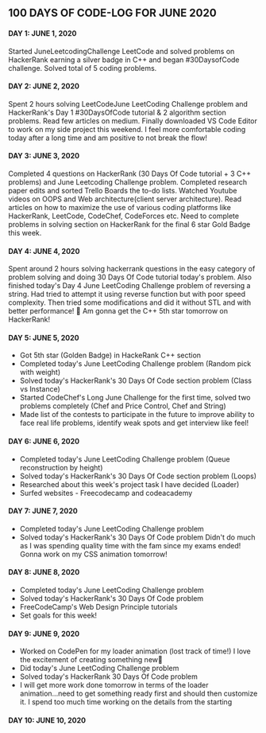 ## 100 DAYS OF CODE-LOG FOR JUNE 2020

#### DAY 1: JUNE 1, 2020
Started JuneLeetcodingChallenge LeetCode and solved problems on HackerRank earning a silver badge in C++ and began #30DaysofCode challenge.
Solved total of 5 coding problems.

#### DAY 2: JUNE 2, 2020
Spent 2 hours solving LeetCodeJune LeetCoding Challenge problem and HackerRank's Day 1 #30DaysOfCode tutorial & 2 algorithm section problems. Read few articles on medium. Finally downloaded VS Code Editor to work on my side project this weekend. I feel more comfortable coding today after a long time and am positive to not break the flow!

#### DAY 3: JUNE 3, 2020
Completed 4 questions on HackerRank (30 Days Of Code tutorial + 3 C++ problems) and June Leetcoding Challenge problem. Completed research paper edits and sorted Trello Boards the to-do lists. Watched Youtube videos on OOPS and Web architecture(client server architecture).
Read articles on how to maximize the use of various coding platforms like HackerRank, LeetCode, CodeChef, CodeForces etc. Need to complete problems in solving section on HackerRank for the final 6 star Gold Badge this week. 

#### DAY 4: JUNE 4, 2020
Spent around 2 hours solving hackerrank questions in the easy category of problem solving and doing 30 Days Of Code tutorial today's problem. Also finished today's Day 4 June LeetCoding Challenge problem of reversing a string. Had tried to attempt it using reverse function but with poor speed complexity. Then tried some modifications and did it without STL and with better performance! :muscle:
Am gonna get the C++ 5th star tomorrow on HackerRank!

#### DAY 5: JUNE 5, 2020
- Got 5th star (Golden Badge) in HackeRank C++ section
- Completed today's June LeetCoding Challenge problem (Random pick with weight)
- Solved today's HackerRank's 30 Days Of Code section problem (Class vs Instance) 
- Started CodeChef's Long June Challenge for the first time, solved two problems completely (Chef and Price Control, Chef and String)
- Made list of the contests to participate in the future to improve ability to face real life problems, identify weak spots and get interview like feel!

#### DAY 6: JUNE 6, 2020
- Completed today's June LeetCoding Challenge problem (Queue reconstruction by height)
- Solved today's HackerRank's 30 Days Of Code section problem (Loops) 
- Researched about this week's project task I have decided (Loader)
- Surfed websites - Freecodecamp and codeacademy 

#### DAY 7: JUNE 7, 2020
- Completed today's June LeetCoding Challenge problem 
- Solved today's HackerRank's 30 Days Of Code problem 
Didn't do much as I was spending quality time with the fam since my exams ended! Gonna work on my CSS animation tomorrow! 

#### DAY 8: JUNE 8, 2020
- Completed today's June LeetCoding Challenge problem 
- Solved today's HackerRank's 30 Days Of Code problem 
- FreeCodeCamp's Web Design Principle tutorials
- Set goals for this week!

#### DAY 9: JUNE 9, 2020
- Worked on CodePen for my loader animation (lost track of time!) I love the excitement of creating something new🤩
- Did today's June LeetCoding Challenge problem 
- Solved today's HackerRank 30 Days Of Code problem 
- I will get more work done tomorrow in terms of the loader animation...need to get something ready first and should then customize it. I spend too much time working on the details from the starting

#### DAY 10: JUNE 10, 2020

